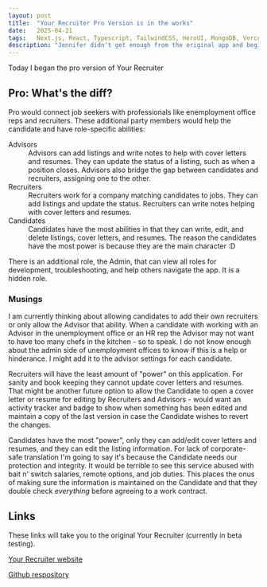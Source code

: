 ```yaml
---
layout: post
title:  "Your Recruiter Pro Version is in the works"
date:   2025-04-21
tags:   Next.js, React, Typescript, TailwindCSS, HeroUI, MongoDB, Vercel, OpenAI
description: "Jennifer didn't get enough from the original app and begins a pro version."
---
```


Today I began the pro version of Your Recruiter

<h2>Pro: What's the diff?</h2>

Pro would connect job seekers with professionals like enemployment office reps and recruiters. These additional party members would help the candidate and have role-specific abilities:

<dl>
  <dt>Advisors</dt>
  <dd>Advisors can add listings and write notes to help with cover letters and resumes. They can update the status of a listing, such as when a position closes. Advisors also bridge the gap between candidates and recruiters, assigning one to the other.</dd>

  <dt>Recruiters</dt>
  <dd>Recruiters work for a company matching candidates to jobs. They can add listings and update the status. Recruiters can write notes helping with cover letters and resumes.</dd>

  <dt>Candidates</dt>
  <dd>Candidates have the most abilities in that they can write, edit, and delete listings, cover letters, and resumes. The reason the candidates have the most power is because they are the main character :D</dd>
</dl>

There is an additional role, the Admin, that can view all roles for development, troubleshooting, and help others navigate the app. It is a hidden role.

<h3>Musings</h3>

I am currently thinking about allowing candidates to add their own recruiters or only allow the Advisor that ability. When a candidate with working with an Advisor in the unemployment office or an HR rep the Advisor may not want to have too many chefs in the kitchen - so to speak. I do not know enough about the admin side of unemployment offices to know if this is a help or hinderance. I might add it to the advisor settings for each candidate. 

Recruiters will have the least amount of "power" on this application. For sanity and book keeping they cannot update cover letters and resumes. That might be another future option to allow the Candidate to open a cover letter or resume for editing by Recruiters and Advisors - would want an activity tracker and badge to show when something has been edited and maintain a copy of the last version in case the Candidate wishes to revert the changes.

Candidates have the most "power", only they can add/edit cover letters and resumes, and they can edit the listing information. For lack of corporate-safe translation I'm going to say it's because the Candidate needs our protection and integrity. It would be terrible to see this service abused with bait n' switch salaries, remote options, and job duties. This places the onus of making sure the information is maintained on the Candidate and that they double check *everything* before agreeing to a work contract.

<h2>Links</h2>

These links will take you to the original Your Recruiter (currently in beta testing).

<a href="https://your-recruiter.vercel.app">Your Recruiter website</a>

<a href="https://github.com/JennHaggerty/your-recruiter-reports">Github respository</a>